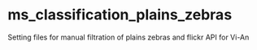 # ms_classification_plains_zebras

Setting files for manual filtration of plains zebras and flickr API for Vi-An
